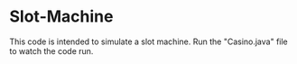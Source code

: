# Slot-Machine
This code is intended to simulate a slot machine. Run the "Casino.java" file to watch the code run.
